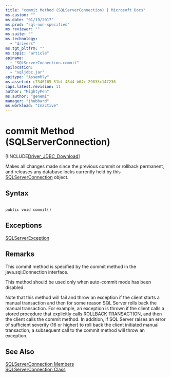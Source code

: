 ```yaml
---
title: "commit Method (SQLServerConnection) | Microsoft Docs"
ms.custom: ""
ms.date: "01/19/2017"
ms.prod: "sql-non-specified"
ms.reviewer: ""
ms.suite: ""
ms.technology: 
  - "drivers"
ms.tgt_pltfrm: ""
ms.topic: "article"
apiname: 
  - "SQLServerConnection.commit"
apilocation: 
  - "sqljdbc.jar"
apitype: "Assembly"
ms.assetid: c7346165-51bf-4844-b64c-29833c147236
caps.latest.revision: 11
author: "MightyPen"
ms.author: "genemi"
manager: "jhubbard"
ms.workload: "Inactive"
---
```

# commit Method (SQLServerConnection)
[!INCLUDE[Driver_JDBC_Download](../../../includes/driver_jdbc_download.md)]

  Makes all changes made since the previous commit or rollback permanent, and releases any database locks currently held by this [SQLServerConnection](../../../connect/jdbc/reference/sqlserverconnection-class.md) object.  
  
## Syntax  
  
```  
  
public void commit()  
```  
  
## Exceptions  
 [SQLServerException](../../../connect/jdbc/reference/sqlserverexception-class.md)  
  
## Remarks  
 This commit method is specified by the commit method in the java.sql.Connection interface.  
  
 This method should be used only when auto-commit mode has been disabled.  
  
 Note that this method will fail and throw an exception if the client starts a manual transaction and then for some reason SQL Server rolls back the manual transaction. For example, an exception is thrown if the client calls a stored procedure that explicitly calls ROLLBACK TRANSACTION, and then the client calls the commit method. In addition, if SQL Server raises an error of sufficient severity (16 or higher) to roll back the client initiated manual transaction; a subsequent call to the commit method will throw an exception.  
  
## See Also  
 [SQLServerConnection Members](../../../connect/jdbc/reference/sqlserverconnection-members.md)   
 [SQLServerConnection Class](../../../connect/jdbc/reference/sqlserverconnection-class.md)  
  
  
